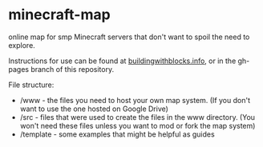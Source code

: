 minecraft-map
=============

online map for smp Minecraft servers that don't want to spoil the need to explore.

Instructions for use can be found at [buildingwithblocks.info](http://buildingwithblocks.info), or in the gh-pages branch of this
repository.


File structure:

* /www - the files you need to host your own map system. (If you don't want to use the one hosted on Google Drive) 
* /src - files that were used to create the files in the www directory. (You won't need these files unless you want to mod or fork the map system)
* /template - some examples that might be helpful as guides
